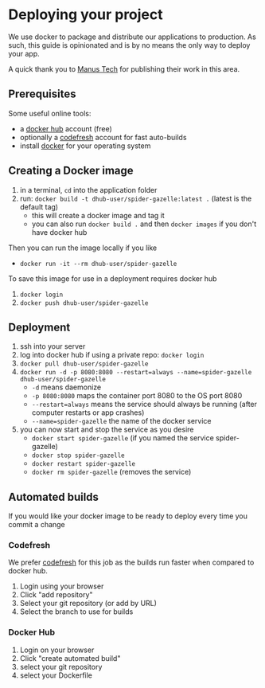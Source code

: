 # Deploying your project

We use docker to package and distribute our applications to production.
As such, this guide is opinionated and is by no means the only way to deploy your app.

A quick thank you to [Manus Tech](https://manas.tech/blog/2017/04/03/shipping-crystal-apps-in-a-small-docker-image.html) for publishing their work in this area.

## Prerequisites

Some useful online tools:

* a [docker hub](https://hub.docker.com/billing-plans/) account (free)
* optionally a [codefresh](https://codefresh.io/) account for fast auto-builds
* install [docker](https://docs.docker.com/docker-for-mac/install/) for your operating system

## Creating a Docker image

1. in a terminal, `cd` into the application folder
1. run: `docker build -t dhub-user/spider-gazelle:latest .` (latest is the default tag)
   * this will create a docker image and tag it
   * you can also run `docker build .` and then `docker images` if you don't have docker hub


Then you can run the image locally if you like

* `docker run -it --rm dhub-user/spider-gazelle`


To save this image for use in a deployment requires docker hub

1. `docker login`
1. `docker push dhub-user/spider-gazelle`


## Deployment

1. ssh into your server
1. log into docker hub if using a private repo: `docker login`
1. `docker pull dhub-user/spider-gazelle`
1. `docker run -d -p 8080:8080 --restart=always --name=spider-gazelle dhub-user/spider-gazelle`
   * `-d` means daemonize
   * `-p 8080:8080` maps the container port 8080 to the OS port 8080
   * `--restart=always` means the service should always be running (after computer restarts or app crashes)
   * `--name=spider-gazelle` the name of the docker service
1. you can now start and stop the service as you desire
   * `docker start spider-gazelle` (if you named the service spider-gazelle)
   * `docker stop spider-gazelle`
   * `docker restart spider-gazelle`
   * `docker rm spider-gazelle` (removes the service)


## Automated builds

If you would like your docker image to be ready to deploy every time you commit a change


### Codefresh

We prefer [codefresh](https://codefresh.io/) for this job as the builds run faster when compared to docker hub.

1. Login using your browser
1. Click "add repository"
1. Select your git repository (or add by URL)
1. Select the branch to use for builds


### Docker Hub

1. Login on your browser
1. Click "create automated build"
1. select your git repository
1. select your Dockerfile

